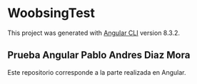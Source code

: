 # WoobsingTest

This project was generated with [Angular CLI](https://github.com/angular/angular-cli) version 8.3.2.

## Prueba Angular Pablo Andres Diaz Mora

Este repositorio corresponde a la parte realizada en Angular.